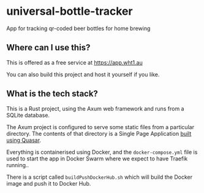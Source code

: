 # universal-bottle-tracker
App for tracking qr-coded beer bottles for home brewing

## Where can I use this?
This is offered as a free service at https://app.wht1.au

You can also build this project and host it yourself if you like.

## What is the tech stack?
This is a Rust project, using the Axum web framework and runs from a SQLite database. 

The Axum project is configured to serve some static files from a particular directory.
The contents of that directory is a Single Page Application [built using Quasar](https://quasar.dev).

Everything is containerised using Docker, and the `docker-compose.yml` file is used to start the app in Docker Swarm where we expect to have Traefik running..

There is a script called `buildPushDockerHub.sh` which will build the Docker image and push it to Docker Hub.